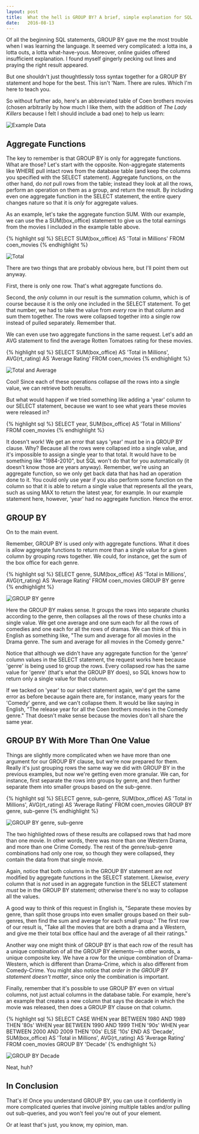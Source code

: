 ```yaml
---
layout: post
title:  What the hell is GROUP BY? A brief, simple explanation for SQL beginners
date:   2016-08-13
---
```


<p class="intro"><span class="dropcap">O</span>f all the beginning SQL statements, GROUP BY gave me the most trouble when I was learning the language. It seemed very complicated: a lotta ins, a lotta outs, a lotta what-have-yous. Moreover, online guides offered insufficient explanation. I found myself gingerly pecking out lines and praying the right result appeared.</p>

But one shouldn't just thoughtlessly toss syntax together for a GROUP BY statement and hope for the best. This isn't 'Nam. There are rules. Which I'm here to teach you.

So without further ado, here's an abbreviated table of Coen brothers movies (chosen arbitrarily by how much I like them, with the addition of *The Lady Killers* because I felt I should include a bad one) to help us learn:

<img src="{{ '/assets/img/SQL_1.png' | prepend: site.baseurl }}" alt="Example Data">

## Aggregate Functions

The key to remember is that GROUP BY is only for aggregate functions. What are those? Let's start with the opposite. Non-aggregate statements like WHERE pull intact rows from the database table (and keep the columns you specified with the SELECT statement). Aggregate functions, on the other hand, do *not* pull rows from the table; instead they look at all the rows, perform an operation on them as a group, and return the result. By including even one aggregate function in the SELECT statement, the entire query changes nature so that it is *only* for aggregate values.

As an example, let's take the aggregate function SUM. With our example, we can use the a SUM(box_office) statement to give us the total earnings from the movies I included in the example table above.

{% highlight sql %}
SELECT SUM(box_office) AS 'Total in Millions'
FROM coen_movies
{% endhighlight %}

<img src="{{ '/assets/img/SQL_2.png' | prepend: site.baseurl }}" alt="Total">

There are two things that are probably obvious here, but I'll point them out anyway.

First, there is only one row. That's what aggregate functions do.

Second, the *only* column in our result is the summation column, which is of course because it is the only one included in the SELECT statement. To get that number, we had to take the value from *every* row in that column and sum them together. The rows were collapsed together into a single row instead of pulled separately. Remember that.

We can even use two aggregate functions in the same request. Let's add an AVG statement to find the average Rotten Tomatoes rating for these movies.

{% highlight sql %}
SELECT SUM(box_office) AS 'Total in Millions', AVG(rt_rating) AS 'Average Rating'
FROM coen_movies
{% endhighlight %}

<img src="{{ '/assets/img/SQL_3.png' | prepend: site.baseurl }}" alt="Total and Average">

Cool! Since each of these operations collapse *all* the rows into a single value, we can retrieve both results.

But what would happen if we tried something like adding a 'year' column to our SELECT statement, because we want to see what years these movies were released in?

{% highlight sql %}
SELECT year, SUM(box_office) AS 'Total in Millions'
FROM coen_movies
{% endhighlight %}

It doesn't work! We get an error that says 'year' must be in a GROUP BY clause. Why? Because all the rows were collapsed into a single value, and it's impossible to assign a single year to that total. It would have to be something like "1984-2010", but SQL won't do that for you automatically (it doesn't know those are years anyway). Remember, we're using an aggregate function, so we only get back data that has had an operation done to it. You could only use year if you also perform some function on the column so that it is able to return a single value that represents all the years, such as using MAX to return the latest year, for example. In our example statement here, however,  'year' had no aggregate function. Hence the error.

## GROUP BY

On to the main event.

Remember, GROUP BY is used *only* with aggregate functions. What it does is allow aggregate functions to return more than a single value for a given column by grouping rows together. We could, for instance, get the sum of the box office for each genre.

{% highlight sql %}
SELECT genre, SUM(box_office) AS 'Total in Millions', AVG(rt_rating) AS 'Average Rating'
FROM coen_movies
GROUP BY genre
{% endhighlight %}

<img src="{{ '/assets/img/SQL_4.png' | prepend: site.baseurl }}" alt="GROUP BY genre">

Here the GROUP BY makes sense. It groups the rows into separate chunks according to the genre, then collapses all the rows of these chunks into a single value. We get one average and one sum each for all the rows of comedies and one each for all the rows of dramas. We can think of this in English as something like, "The sum and average for all movies in the Drama genre. The sum and average for all movies in the Comedy genre."

Notice that although we didn't have any aggregate function for the 'genre' column values in the SELECT statement, the request works here because 'genre' is being used to group the rows. Every collapsed row has the same value for 'genre' (that's what the GROUP BY does), so SQL knows how to return only a single value for that column.

If we tacked on 'year' to our select statement again, we'd get the same error as before because again there are, for instance, many years for the 'Comedy' genre, and we can't collapse them. It would be like saying in English, "The release year for all the Coen brothers movies in the Comedy genre." That doesn't make sense because the movies don't all share the same year.

## GROUP BY With More Than One Value

Things are slightly more complicated when we have more than one argument for our GROUP BY clause, but we're now prepared for them. Really it's just grouping rows the same way we did with GROUP BY in the previous examples, but now we're getting even more granular. We can, for instance, first separate the rows into groups by genre, and then further separate them into smaller groups based on the sub-genre.

{% highlight sql %}
SELECT genre, sub-genre, SUM(box_office) AS 'Total in Millions', AVG(rt_rating) AS 'Average Rating'
FROM coen_movies
GROUP BY genre, sub-genre
{% endhighlight %}

<img src="{{ '/assets/img/SQL_5.png' | prepend: site.baseurl }}" alt="GROUP BY genre, sub-genre">

The two highlighted rows of these results are collapsed rows that had more than one movie. In other words, there was more than one Western Drama, and more than one Crime Comedy. The rest of the genre/sub-genre combinations had only one row, so though they were collapsed, they contain the data from that single movie.

Again, notice that both columns in the GROUP BY statement are *not* modified by aggregate functions in the SELECT statement. Likewise, *every* column that is *not* used in an aggregate function in the SELECT statement *must* be in the GROUP BY statement; otherwise there's no way to collapse all the values.

A good way to think of this request in English is, "Separate these movies by genre, than split those groups into even smaller groups based on their sub-genres, then find the sum and average for each small group." The first row of our result is, "Take all the movies that are both a drama and a Western, and give me their total box office haul and the average of all their ratings."

Another way one might think of GROUP BY is that each row of the result has a unique combination of all the GROUP BY elements—in other words, a unique composite key. We have a row for the unique combination of Drama-Western, which is different than Drama-Crime, which is also different from Comedy-Crime. You might also notice that *order in the GROUP BY statement doesn't matter*, since only the combination is important.

Finally, remember that it's possible to use GROUP BY even on virtual columns, not just actual columns in the database table. For example, here's an example that creates a new column that says the decade in which the movie was released, then does a GROUP BY clause on that column.

{% highlight sql %}
SELECT CASE WHEN year BETWEEN 1980 AND 1989 THEN '80s'
            WHEN year BETWEEN 1990 AND 1999 THEN '90s'
            WHEN year BETWEEN 2000 AND 2009 THEN '00s'
            ELSE '10s' END AS 'Decade',
       SUM(box_office) AS 'Total in Millions',
       AVG(rt_rating) AS 'Average Rating'
FROM coen_movies
GROUP BY 'Decade'
{% endhighlight %}

<img src="{{ '/assets/img/SQL_6.png' | prepend: site.baseurl }}" alt="GROUP BY Decade">

Neat, huh?

## In Conclusion

That's it! Once you understand GROUP BY, you can use it confidently in more complicated queries that involve joining multiple tables and/or pulling out sub-queries, and you won't feel you're out of your element.

Or at least that's just, you know, my opinion, man.
